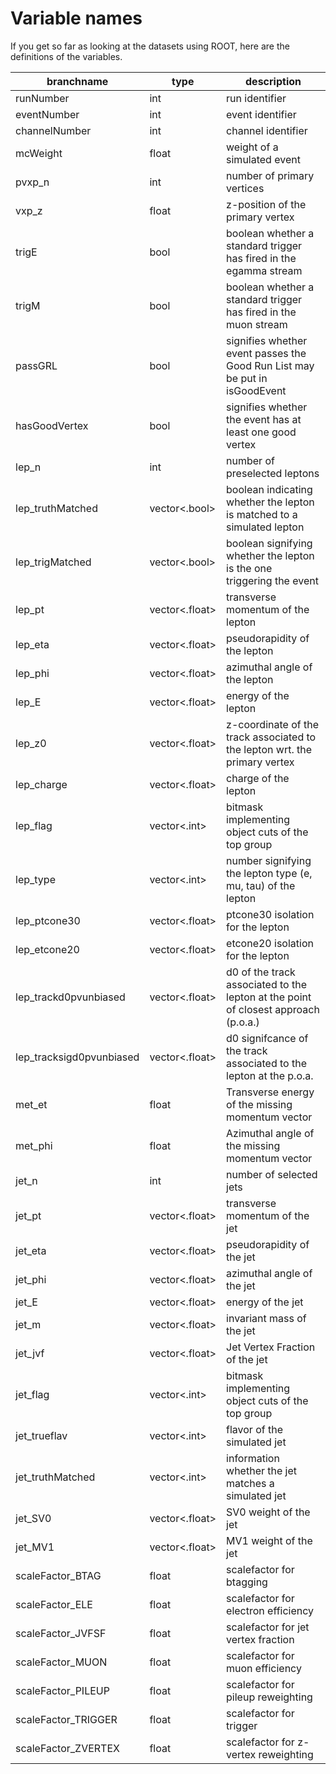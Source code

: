 # Variable names

If you get so far as looking at the datasets using ROOT, here are the definitions of the variables.

|branchname                 | type   | description |
|-|-|-|
|runNumber                  | int    | run identifier |
|eventNumber                | int    | event identifier |
|channelNumber              | int    | channel identifier |
|mcWeight                   | float  | weight of a simulated event |
|pvxp\_n                    | int    | number of primary vertices |
|vxp\_z                     | float  | z-position of the primary vertex |
|trigE                      | bool   | boolean whether a standard trigger has fired in the egamma stream |
|trigM                      | bool   | boolean whether a standard trigger has fired in the muon stream |
|passGRL                    | bool   | signifies whether event passes the Good Run List may be put in isGoodEvent |
|hasGoodVertex              | bool   | signifies whether the event has at least one good vertex |
|lep\_n                     | int    | number of preselected leptons |
|lep\_truthMatched          | vector<.bool>  | boolean indicating whether the lepton is matched to a simulated lepton |
|lep\_trigMatched           | vector<.bool>  | boolean signifying whether the lepton is the one triggering the event |
|lep\_pt                    | vector<.float>  | transverse momentum of the lepton |
|lep\_eta                   | vector<.float>  | pseudorapidity of the lepton |
|lep\_phi                   | vector<.float>  | azimuthal angle of the lepton |
|lep\_E                     | vector<.float>  | energy of the lepton |
|lep\_z0                    | vector<.float>  | z-coordinate of the track associated to the lepton wrt. the primary vertex |
|lep\_charge                | vector<.float>  | charge of the lepton |
|lep\_flag                  | vector<.int>    | bitmask implementing object cuts of the top group |
|lep\_type                  | vector<.int>    | number signifying the lepton type (e, mu, tau) of the lepton |
|lep\_ptcone30              | vector<.float>  | ptcone30 isolation for the lepton |
|lep\_etcone20              | vector<.float>  | etcone20 isolation for the lepton |
|lep\_trackd0pvunbiased     | vector<.float>  | d0 of the track associated to the lepton at the point of closest approach (p.o.a.) |
|lep\_tracksigd0pvunbiased  | vector<.float>  | d0 signifcance of the track associated to the lepton at the p.o.a. |
|met\_et                    | float  | Transverse energy of the missing momentum vector |
|met\_phi                   | float  | Azimuthal angle of the missing momentum vector |
|jet\_n                     | int    | number of selected jets |
|jet\_pt                    | vector<.float>  | transverse momentum of the jet |
|jet\_eta                   | vector<.float>  | pseudorapidity of the jet |
|jet\_phi                   | vector<.float>  | azimuthal angle of the jet |
|jet\_E                     | vector<.float>  | energy of the jet |
|jet\_m                     | vector<.float>  | invariant mass of the jet |
|jet\_jvf                   | vector<.float>  | Jet Vertex Fraction of the jet |
|jet\_flag                  | vector<.int>    | bitmask implementing object cuts of the top group |
|jet\_trueflav              | vector<.int>    | flavor of the simulated jet |
|jet\_truthMatched          | vector<.int>    | information whether the jet matches a simulated jet|
|jet\_SV0                   | vector<.float>  | SV0 weight of the jet |
|jet\_MV1                   | vector<.float>  | MV1 weight of the jet |
|scaleFactor\_BTAG          | float              | scalefactor for btagging |
|scaleFactor\_ELE           | float              | scalefactor for electron efficiency |
|scaleFactor\_JVFSF         | float              | scalefactor for jet vertex fraction |
|scaleFactor\_MUON          | float              | scalefactor for muon efficiency |
|scaleFactor\_PILEUP        | float              | scalefactor for pileup reweighting |
|scaleFactor\_TRIGGER       | float              | scalefactor for trigger |
|scaleFactor\_ZVERTEX       | float              | scalefactor for z-vertex reweighting |